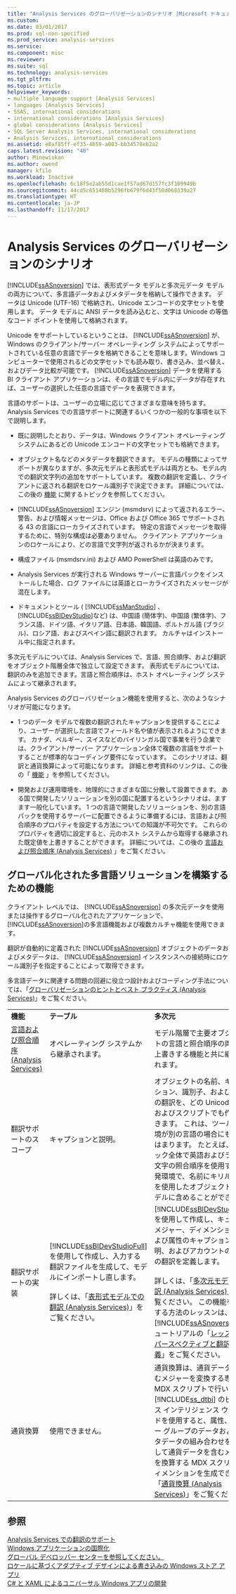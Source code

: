 ```yaml
---
title: "Analysis Services のグローバリゼーションのシナリオ |Microsoft ドキュメント"
ms.custom: 
ms.date: 03/01/2017
ms.prod: sql-non-specified
ms.prod_service: analysis-services
ms.service: 
ms.component: misc
ms.reviewer: 
ms.suite: sql
ms.technology: analysis-services
ms.tgt_pltfrm: 
ms.topic: article
helpviewer_keywords:
- multiple language support [Analysis Services]
- languages [Analysis Services]
- SSAS, international considerations
- international considerations [Analysis Services]
- global considerations [Analysis Services]
- SQL Server Analysis Services, international considerations
- Analysis Services, international considerations
ms.assetid: e8af85ff-ef33-4659-a003-bb34578eb2a2
caps.latest.revision: "40"
author: Minewiskan
ms.author: owend
manager: kfile
ms.workload: Inactive
ms.openlocfilehash: 6c18f5e2ab55d1cae1f57ad67d157fc3f109949b
ms.sourcegitcommit: 44cd5c651488b5296fb679f6d43f50d068339a27
ms.translationtype: HT
ms.contentlocale: ja-JP
ms.lasthandoff: 11/17/2017
---
```

# <a name="globalization-scenarios-for-analysis-services"></a>Analysis Services のグローバリゼーションのシナリオ
  [!INCLUDE[ssASnoversion](../includes/ssasnoversion-md.md)] では、表形式データ モデルと多次元データ モデルの両方について、多言語データおよびメタデータを格納して操作できます。 データは Unicode (UTF-16) で格納され、Unicode エンコードの文字セットを使用します。 データ モデルに ANSI データを読み込むと、文字は Unicode の等価なコード ポイントを使用して格納されます。  
  
 Unicode をサポートしているということは、 [!INCLUDE[ssASnoversion](../includes/ssasnoversion-md.md)] が、Windows のクライアント/サーバー オペレーティング システムによってサポートされている任意の言語でデータを格納できることを意味します。Windows コンピューターで使用されるどの文字セットでも読み取り、書き込み、並べ替え、およびデータ比較が可能です。 [!INCLUDE[ssASnoversion](../includes/ssasnoversion-md.md)] データを使用する BI クライアント アプリケーションは、その言語でモデル内にデータが存在すれば、ユーザーの選択した任意の言語でデータを表現できます。  
  
 言語のサポートは、ユーザーの立場に応じてさまざまな意味を持ちます。 Analysis Services での言語サポートに関連するいくつかの一般的な事項を以下で説明します。  
  
-   既に説明したとおり、データは、Windows クライアント オペレーティング システムにあるどの Unicode エンコードの文字セットでも格納できます。  
  
-   オブジェクト名などのメタデータを翻訳できます。 モデルの種類によってサポートが異なりますが、多次元モデルと表形式モデルは両方とも、モデル内での翻訳文字列の追加をサポートしています。 複数の翻訳を定義し、クライアントに返される翻訳をロケール識別子で決定できます。 詳細については、この後の [機能](#bkmk_features) に関するトピックを参照してください。  
  
-   [!INCLUDE[ssASnoversion](../includes/ssasnoversion-md.md)] エンジン (msmdsrv) によって返されるエラー、警告、および情報メッセージは、Office および Office 365 でサポートされる 43 の言語にローカライズされています。 特定の言語でメッセージを取得するために、特別な構成は必要ありません。 クライアント アプリケーションのロケールにより、どの言語で文字列が返されるかが決まります。  
  
-   構成ファイル (msmdsrv.ini) および AMO PowerShell は英語のみです。  
  
-   Analysis Services が実行される Windows サーバーに言語パックをインストールした場合、ログ ファイルには英語とローカライズされたメッセージが混在します。  
  
-   ドキュメントとツール ( [!INCLUDE[ssManStudio](../includes/ssmanstudio-md.md)] 、 [!INCLUDE[ssBIDevStudio](../includes/ssbidevstudio-md.md)]など) は、中国語 (簡体字)、中国語 (繁体字)、フランス語、ドイツ語、イタリア語、日本語、韓国語、ポルトガル語 (ブラジル)、ロシア語、およびスペイン語に翻訳されます。 カルチャはインストール中に指定されます。  
  
 多次元モデルについては、Analysis Services で、言語、照合順序、および翻訳をオブジェクト階層全体で独立して設定できます。  表形式モデルについては、翻訳のみを追加できます。言語と照合順序は、ホスト オペレーティング システムによって継承されます。  
  
 Analysis Services のグローバリゼーション機能を使用すると、次のようなシナリオが可能になります。  
  
-   1 つのデータ モデルで複数の翻訳されたキャプションを提供することにより、ユーザーが選択した言語でフィールド名や値が表示されるようにできます。 カナダ、ベルギー、スイスなどのバイリンガル国で事業を行う企業では、クライアント/サーバー アプリケーション全体で複数の言語をサポートすることが標準的なコーディング要件になっています。 このシナリオは、翻訳と通貨換算によって可能になります。 詳細と参考資料のリンクは、この後の「 [機能](#bkmk_features) 」を参照してください。  
  
-   開発および運用環境を、地理的にさまざまな国に分散して設置できます。 ある国で開発したソリューションを別の国に配置するというシナリオは、ますます一般化しています。 1 つの言語で開発したソリューションを、別の言語パックを使用するサーバーに配置できるように準備するには、言語および照合順序のプロパティを設定する方法についての知識が不可欠です。 これらのプロパティを適切に設定すると、元のホスト システムから取得する継承された既定値を上書きすることができます。 詳細については、この後の [言語および照合順序 &#40;Analysis Services&#41;](../analysis-services/languages-and-collations-analysis-services.md) 」をご覧ください。  
  
##  <a name="bkmk_features"></a> グローバル化された多言語ソリューションを構築するための機能  
 クライアント レベルでは、 [!INCLUDE[ssASnoversion](../includes/ssasnoversion-md.md)] の多次元データを使用または操作するグローバル化されたアプリケーションで、 [!INCLUDE[ssASnoversion](../includes/ssasnoversion-md.md)]の多言語機能および複数カルチャ機能を使用できます。  
  
 翻訳が自動的に定義された [!INCLUDE[ssASnoversion](../includes/ssasnoversion-md.md)] オブジェクトのデータおよびメタデータは、 [!INCLUDE[ssASnoversion](../includes/ssasnoversion-md.md)] インスタンスへの接続時にロケール識別子を指定することによって取得できます。  
  
 多言語データに関連する問題の回避に役立つ設計およびコーディング手法については、「[グローバリゼーションのヒントとベスト プラクティス &#40;Analysis Services&#41;](../analysis-services/globalization-tips-and-best-practices-analysis-services.md)」をご覧ください。  
  
||||  
|-|-|-|  
|**機能**|**テーブル**|**多次元**|  
|[言語および照合順序 &#40;Analysis Services&#41;](../analysis-services/languages-and-collations-analysis-services.md)|オペレーティング システムから継承されます。|モデル階層で主要オブジェクトの言語と照合順序の両方を上書きする機能と共に継承されます。|  
|翻訳サポートのスコープ|キャプションと説明。|オブジェクトの名前、キャプション、識別子、および説明の翻訳を、どの Unicode 言語およびスクリプトでも作成できます。 これは、ツールや環境が別の言語の場合にも当てはまります。 たとえば、スタック全体で英語およびラテン文字の照合順序を使用する開発環境で、名前にキリル文字を使用したオブジェクトをモデルに含めることができます。|  
|翻訳サポートの実装|[!INCLUDE[ssBIDevStudioFull](../includes/ssbidevstudiofull-md.md)] を使用して作成し、入力する翻訳ファイルを生成して、モデルにインポートし直します。<br /><br /> 詳しくは、「[表形式モデルでの翻訳 &#40;Analysis Services&#41;](../analysis-services/tabular-models/translations-in-tabular-models-analysis-services.md)」をご覧ください。|[!INCLUDE[ssBIDevStudioFull](../includes/ssbidevstudiofull-md.md)] を使用して作成し、キューブ、メジャー、ディメンション、および属性のキャプション、説明、およびアカウントの種類の翻訳を定義します。<br /><br /> 詳しくは、「[多次元モデルの翻訳 &#40;Analysis Services&#41;](../analysis-services/multidimensional-models/translations-in-multidimensional-models-analysis-services.md)」をご覧ください。 この機能を使用する方法のレッスンは、[!INCLUDE[ssASnoversion](../includes/ssasnoversion-md.md)] チュートリアルの「[レッスン 9 : パースペクティブと翻訳の定義](../analysis-services/lesson-9-defining-perspectives-and-translations.md)」をご覧ください。|  
|通貨換算|使用できません。|通貨換算は、通貨データを含むメジャーを変換する専用の MDX スクリプトで行います。 [!INCLUDE[ss_dtbi](../includes/ss-dtbi-md.md)] のビジネス インテリジェンス ウィザードを使用すると、属性、メジャー グループのデータおよびメタデータの組み合わせを使用して通貨データを含むメジャーを換算する MDX スクリプトディメンションを生成できます。 「[通貨換算 &#40;Analysis Services&#41;](../analysis-services/currency-conversions-analysis-services.md)」をご覧ください。|  
  
## <a name="see-also"></a>参照  
 [Analysis Services での翻訳のサポート](../analysis-services/translation-support-in-analysis-services.md)   
 [Windows アプリケーションの国際化](http://msdn.microsoft.com/library/windows/desktop/dd318661%28v=vs.85%29.aspx)   
 [グローバル デベロッパー センターを参照してください。](http://msdn.microsoft.com/goglobal/bb871628.aspx)   
 [ロケールに基づくアダプティブ デザインによる書き込みの Windows ストア アプリ](https://blogs.windows.com/buildingapps/2014/03/06/writing-windows-store-apps-with-locale-based-adaptive-design/)   
 [C# と XAML によるユニバーサル Windows アプリの開発](http://www.microsoftvirtualacademy.com/training-courses/developing-universal-windows-apps-with-c-and-xaml)  
  
  
